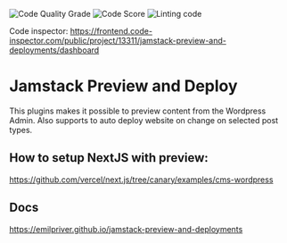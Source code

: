 ![Code Quality Grade](https://www.code-inspector.com/project/13311/score/svg)
![Code Score](https://www.code-inspector.com/project/13311/status/svg)
![Linting code](https://github.com/emilpriver/jamstack-preview-and-deployments/workflows/Linting%20code/badge.svg)

Code inspector: https://frontend.code-inspector.com/public/project/13311/jamstack-preview-and-deployments/dashboard

# Jamstack Preview and Deploy
This plugins makes it possible to preview content from the Wordpress Admin.
Also supports to auto deploy website on change on selected post types.

## How to setup NextJS with preview:
https://github.com/vercel/next.js/tree/canary/examples/cms-wordpress


## Docs
https://emilpriver.github.io/jamstack-preview-and-deployments